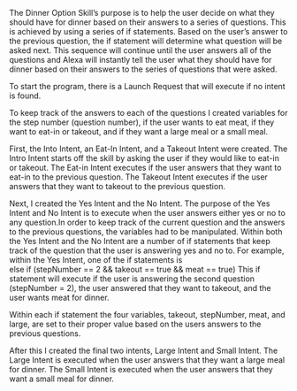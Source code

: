 The Dinner Option Skill’s purpose is to help the user decide on what they should have for dinner based on their answers to a series of
questions. This is achieved by using a series of if statements. Based on the user’s answer to the previous question, the if statement will
determine what question will be asked next. This sequence will continue until the user answers all of the questions and Alexa will 
instantly tell the user what they should have for dinner based on their answers to the series of questions that were asked. 

To start the program, there is a Launch Request that will execute if no intent is found.

To keep track of the answers to each of the questions I created variables for the step number (question number), if the user wants to eat 
meat, if they want to eat-in or takeout, and if they want a large meal or a small meal.

First, the Into Intent, an Eat-In Intent, and a Takeout Intent were created. The Intro Intent starts off the skill by asking the user if 
they would like to eat-in or takeout. The Eat-in Intent executes if the user answers that they want to eat-in to the previous question.
The Takeout Intent executes if the user answers that they want to takeout to the previous question.

Next, I created the Yes Intent and the No Intent. The purpose of the Yes Intent and No Intent is to execute when the user answers either 
yes or no to any question.In order to keep track of the current question and the answers to the previous questions, the variables had to 
be manipulated. Within both the Yes Intent and the No Intent are a number of if statements that keep track of the question that the user 
is answering yes and no to. For example, within the Yes Intent, one of the if statements is  
    else if (stepNumber == 2 && takeout == true && meat == true) 
This if statement will execute if the user is answering the second question (stepNumber = 2), the user answered that they want to takeout, 
and the user wants meat for dinner.

Within each if statement the four variables, takeout, stepNumber, meat, and large, are set to their proper value based on the users 
answers to the previous questions.

After this I created the final two intents, Large Intent and Small Intent. The Large Intent is executed when the user answers that they 
want a large meal for dinner. The Small Intent is executed when the user answers that they want a small meal for dinner.

